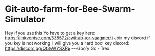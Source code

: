 # Git-auto-farm-for-Bee-Swarm-Simulator
Hey if you use this Yo have to get a key
here: https://linkvertise.com/535572/owlhub-for-vaagmer/1
Join my discord if you key is  not working. i will give you a hard boot key
discord: https://discord.gg/Qt3vWYSXRp
---Goofy Gc - Trex
